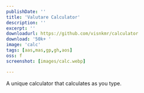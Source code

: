 ```yaml
---
publishDate: ''
title: 'Valutare Calculator'
description: ''
excerpt: ''
downloadurl: https://github.com/visnkmr/calculator
download: '50k+ '
image: 'calc'
tags: [aas,mas,gp,gh,aos]
oss: f
screenshot: [images/calc.webp]

---
```


A unique calculator that calculates as you type.